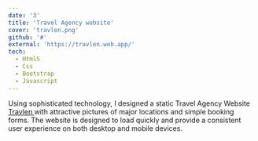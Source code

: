 ```yaml
---
date: '3'
title: 'Travel Agency website'
cover: 'travlen.png'
github: '#'
external: 'https://travlen.web.app/'
tech:
  - Html5
  - Css
  - Bootstrap
  - Javascript
---
```


Using sophisticated technology, I designed a static Travel Agency Website <a href="https://travlen.web.app/"> Travlen </a> with attractive pictures of major locations and simple booking forms. The website is designed to load quickly and provide a consistent user experience on both desktop and mobile devices.
